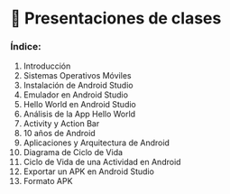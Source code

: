 # 📂 Presentaciones de clases

### Índice:

1. Introducción
2. Sistemas Operativos Móviles
3. Instalación de Android Studio
4. Emulador en Android Studio
5. Hello World en Android Studio
6. Análisis de la App Hello World
7. Activity y Action Bar
8. 10 años de Android
9. Aplicaciones y Arquitectura de Android
10. Diagrama de Ciclo de Vida
11. Ciclo de Vida de una Actividad en Android
12. Exportar un APK en Android Studio
13. Formato APK
